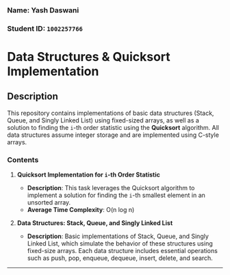 ### Name: Yash Daswani
### Student ID: `1002257766`

# Data Structures & Quicksort Implementation

## Description

This repository contains implementations of basic data structures (Stack, Queue, and Singly Linked List) using fixed-sized arrays, as well as a solution to finding the `i`-th order statistic using the **Quicksort** algorithm. All data structures assume integer storage and are implemented using C-style arrays.

### Contents

1. **Quicksort Implementation for `i`-th Order Statistic**
    - **Description**: This task leverages the Quicksort algorithm to implement a solution for finding the `i`-th smallest element in an unsorted array.
    - **Average Time Complexity**: O(n log n)

2. **Data Structures: Stack, Queue, and Singly Linked List**
    - **Description**: Basic implementations of Stack, Queue, and Singly Linked List, which simulate the behavior of these structures using fixed-size arrays. Each data structure includes essential operations such as push, pop, enqueue, dequeue, insert, delete, and search.

---